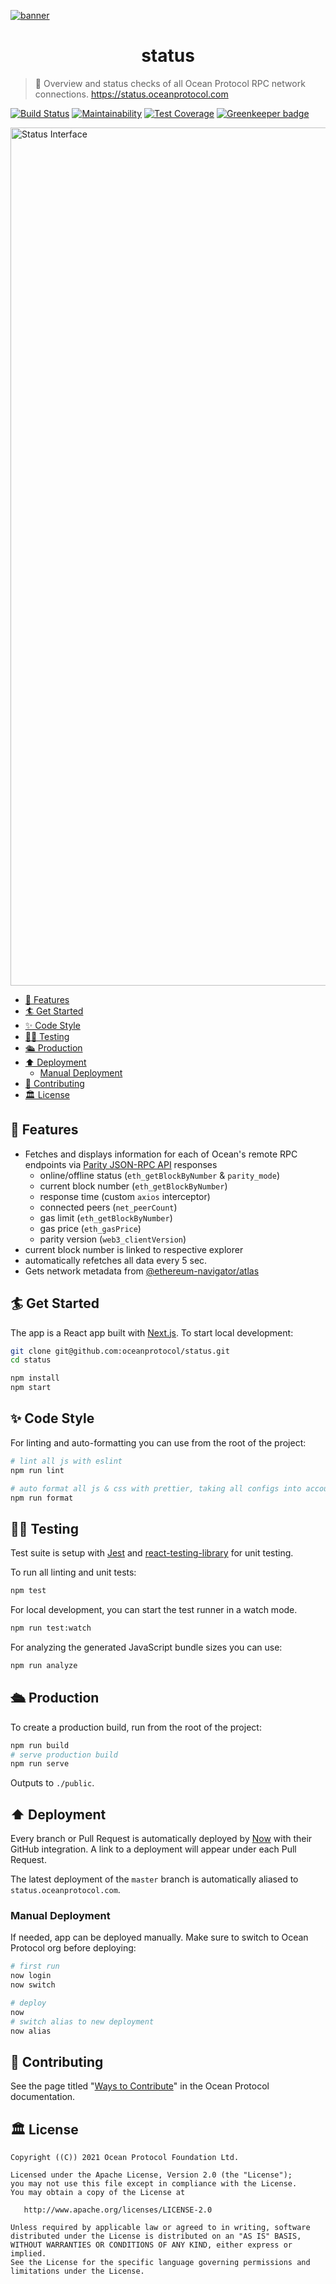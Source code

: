 [![banner](https://raw.githubusercontent.com/oceanprotocol/art/master/github/repo-banner%402x.png)](https://oceanprotocol.com)

<h1 align="center">status</h1>

> 🐚 Overview and status checks of all Ocean Protocol RPC network connections. https://status.oceanprotocol.com

[![Build Status](https://travis-ci.com/oceanprotocol/status.svg?branch=master)](https://travis-ci.com/oceanprotocol/status)
[![Maintainability](https://api.codeclimate.com/v1/badges/ed14f83f8328dec5da11/maintainability)](https://codeclimate.com/github/oceanprotocol/status/maintainability)
[![Test Coverage](https://api.codeclimate.com/v1/badges/ed14f83f8328dec5da11/test_coverage)](https://codeclimate.com/github/oceanprotocol/status/test_coverage) [![Greenkeeper badge](https://badges.greenkeeper.io/oceanprotocol/status.svg)](https://greenkeeper.io/)

<a href="https://status.oceanprotocol.com"><img width="1373" alt="Status Interface" src="https://user-images.githubusercontent.com/90316/64959471-7ff30000-d891-11e9-84be-96151bb7ea2d.png"></a>

- [🦑 Features](#-features)
- [🏄 Get Started](#-get-started)
- [✨ Code Style](#-code-style)
- [👩‍🔬 Testing](#-testing)
- [🛳 Production](#-production)
- [⬆️ Deployment](#️-deployment)
  - [Manual Deployment](#manual-deployment)
- [🎁 Contributing](#-contributing)
- [🏛 License](#-license)

## 🦑 Features

- Fetches and displays information for each of Ocean's remote RPC endpoints via [Parity JSON-RPC API](https://wiki.parity.io/JSONRPC) responses
  - online/offline status (`eth_getBlockByNumber` & `parity_mode`)
  - current block number (`eth_getBlockByNumber`)
  - response time (custom `axios` interceptor)
  - connected peers (`net_peerCount`)
  - gas limit (`eth_getBlockByNumber`)
  - gas price (`eth_gasPrice`)
  - parity version (`web3_clientVersion`)
- current block number is linked to respective explorer
- automatically refetches all data every 5 sec.
- Gets network metadata from [@ethereum-navigator/atlas](https://github.com/ethereum-navigator/atlas)

## 🏄 Get Started

The app is a React app built with [Next.js](https://nextjs.org). To start local development:

```bash
git clone git@github.com:oceanprotocol/status.git
cd status

npm install
npm start
```

## ✨ Code Style

For linting and auto-formatting you can use from the root of the project:

```bash
# lint all js with eslint
npm run lint

# auto format all js & css with prettier, taking all configs into account
npm run format
```

## 👩‍🔬 Testing

Test suite is setup with [Jest](https://jestjs.io) and [react-testing-library](https://github.com/kentcdodds/react-testing-library) for unit testing.

To run all linting and unit tests:

```bash
npm test
```

For local development, you can start the test runner in a watch mode.

```bash
npm run test:watch
```

For analyzing the generated JavaScript bundle sizes you can use:

```bash
npm run analyze
```

## 🛳 Production

To create a production build, run from the root of the project:

```bash
npm run build
# serve production build
npm run serve
```

Outputs to `./public`.

## ⬆️ Deployment

Every branch or Pull Request is automatically deployed by [Now](https://zeit.co/now) with their GitHub integration. A link to a deployment will appear under each Pull Request.

The latest deployment of the `master` branch is automatically aliased to `status.oceanprotocol.com`.

### Manual Deployment

If needed, app can be deployed manually. Make sure to switch to Ocean Protocol org before deploying:

```bash
# first run
now login
now switch

# deploy
now
# switch alias to new deployment
now alias
```

## 🎁 Contributing

See the page titled "[Ways to Contribute](https://docs.oceanprotocol.com/concepts/contributing/)" in the Ocean Protocol documentation.

## 🏛 License

```text
Copyright ((C)) 2021 Ocean Protocol Foundation Ltd.

Licensed under the Apache License, Version 2.0 (the "License");
you may not use this file except in compliance with the License.
You may obtain a copy of the License at

   http://www.apache.org/licenses/LICENSE-2.0

Unless required by applicable law or agreed to in writing, software
distributed under the License is distributed on an "AS IS" BASIS,
WITHOUT WARRANTIES OR CONDITIONS OF ANY KIND, either express or implied.
See the License for the specific language governing permissions and
limitations under the License.
```
